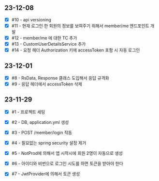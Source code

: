 ## 23-12-08
- [x] #10 - api versioning
- [x] #11 - 현재 로그인 한 회원의 정보를 보여주기 위해서 member/me 엔드포인트 개발
- [x] #12 - member/me 에 대한 TC 추가
- [x] #13 - CustomUserDetailsService 추가
- [x] #14 - 요청 헤더 Authorization 키에 accessToken 포함 시 자동 로그인

## 23-12-01
- [x] #8 - RsData, Response 클래스 도입해서 응답 규격화
- [x] #9 - 응답 헤더에서 accessToken 삭제

## 23-11-29
- [x] #1 - 프로젝트 세팅
- [x] #2 - DB, application.yml 생성
- [x] #3 - POST /member/login 작동
- [x] #4 - 필요없는 spring security 설정 제거
- [x] #5 - NotProd에 의해서 앱 시작시에 회원 2명이 자동으로 생성
- [x] #6 - 아이디와 비번으로 로그인 시도를 하면 토큰을 받아야 한다
- [x] #7 - JwtProvider에 의해서 토큰 생성

